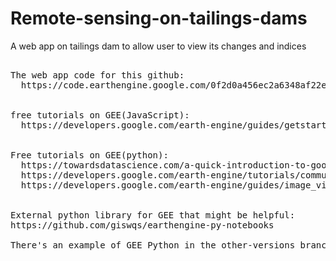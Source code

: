 # Remote-sensing-on-tailings-dams

A web app on tailings dam to allow user to view its changes and indices 
<pre>

The web app code for this github:
  https://code.earthengine.google.com/0f2d0a456ec2a6348af22efc66b4c647


free tutorials on GEE(JavaScript):
  https://developers.google.com/earth-engine/guides/getstarted
  
  
Free tutorials on GEE(python):
  https://towardsdatascience.com/a-quick-introduction-to-google-earth-engine-c6a608c5febe
  https://developers.google.com/earth-engine/tutorials/community/intro-to-python-api-guiattard
  https://developers.google.com/earth-engine/guides/image_visualization#colab-python

  
External python library for GEE that might be helpful:
https://github.com/giswqs/earthengine-py-notebooks

There's an example of GEE Python in the other-versions branch
</pre>
